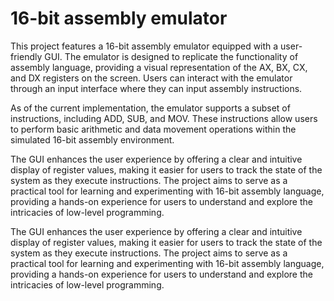 # 16-bit assembly emulator

This project features a 16-bit assembly emulator equipped with a user-friendly GUI. The emulator is designed to replicate the functionality of assembly language, providing a visual representation of the AX, BX, CX, and DX registers on the screen. Users can interact with the emulator through an input interface where they can input assembly instructions.

As of the current implementation, the emulator supports a subset of instructions, including ADD, SUB, and MOV. These instructions allow users to perform basic arithmetic and data movement operations within the simulated 16-bit assembly environment.


The GUI enhances the user experience by offering a clear and intuitive display of register values, making it easier for users to track the state of the system as they execute instructions. The project aims to serve as a practical tool for learning and experimenting with 16-bit assembly language, providing a hands-on experience for users to understand and explore the intricacies of low-level programming.

The GUI enhances the user experience by offering a clear and intuitive display of register values, making it easier for users to track the state of the system as they execute instructions. The project aims to serve as a practical tool for learning and experimenting with 16-bit assembly language, providing a hands-on experience for users to understand and explore the intricacies of low-level programming.

